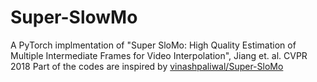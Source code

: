 # Super-SlowMo
A PyTorch implmentation of "Super SloMo: High Quality Estimation of Multiple Intermediate Frames for Video Interpolation", Jiang et. al. CVPR 2018
Part of the codes are inspired by [vinashpaliwal/Super-SloMo](https://github.com/avinashpaliwal/Super-SloMo)
